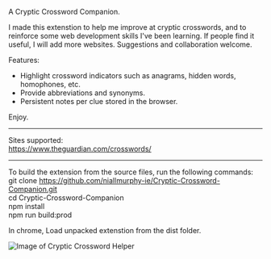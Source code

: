 A Cryptic Crossword Companion.

I made this extenstion to help me improve at cryptic crosswords, and to reinforce some web development skills I've been learning. If people find it useful, I will add more websites. Suggestions and collaboration welcome.

Features:

 - Highlight crossword indicators such as anagrams, hidden words, homophones, etc.
 - Provide abbreviations and synonyms.
 - Persistent notes per clue stored in the browser.

Enjoy.

---
Sites supported: \
https://www.theguardian.com/crosswords/


---

To build the extension from the source files, run the following commands:\
git clone https://github.com/niallmurphy-ie/Cryptic-Crossword-Companion.git \
cd Cryptic-Crossword-Companion \
npm install \
npm run build:prod


In chrome, Load unpacked extenstion from the dist folder.

![Image of Cryptic Crossword Helper](https://i.imgur.com/1HtndmB.png)